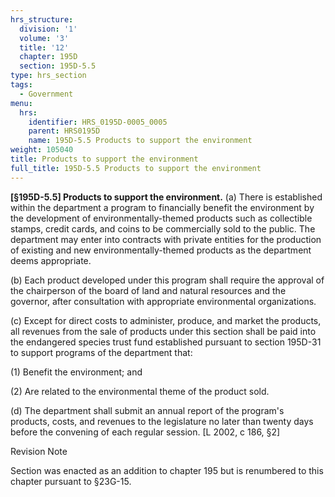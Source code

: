 ```yaml
---
hrs_structure:
  division: '1'
  volume: '3'
  title: '12'
  chapter: 195D
  section: 195D-5.5
type: hrs_section
tags:
  - Government
menu:
  hrs:
    identifier: HRS_0195D-0005_0005
    parent: HRS0195D
    name: 195D-5.5 Products to support the environment
weight: 105040
title: Products to support the environment
full_title: 195D-5.5 Products to support the environment
---
```

**[§195D-5.5] Products to support the environment.** (a) There is established within the department a program to financially benefit the environment by the development of environmentally-themed products such as collectible stamps, credit cards, and coins to be commercially sold to the public. The department may enter into contracts with private entities for the production of existing and new environmentally-themed products as the department deems appropriate.

(b) Each product developed under this program shall require the approval of the chairperson of the board of land and natural resources and the governor, after consultation with appropriate environmental organizations.

(c) Except for direct costs to administer, produce, and market the products, all revenues from the sale of products under this section shall be paid into the endangered species trust fund established pursuant to section 195D-31 to support programs of the department that:

(1) Benefit the environment; and

(2) Are related to the environmental theme of the product sold.

(d) The department shall submit an annual report of the program's products, costs, and revenues to the legislature no later than twenty days before the convening of each regular session. [L 2002, c 186, §2]

Revision Note

Section was enacted as an addition to chapter 195 but is renumbered to this chapter pursuant to §23G-15.